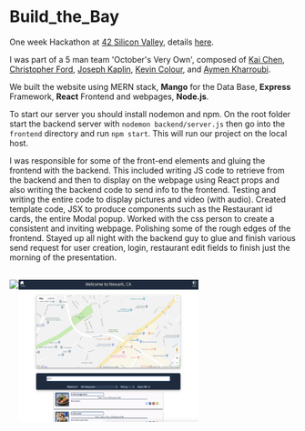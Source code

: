 # Build_the_Bay

One week Hackathon at [42 Silicon Valley](https://www.42.us.org/), details [here](https://www.42.us.org/42-hosts-first-build-the-bay-hackathon/).

I was part of a 5 man team 'October's Very Own', composed of [Kai Chen](https://github.com/yakuseishou),  [Christopher Ford](https://github.com/Chris7Ford), [Joseph Kaplin](https://github.com/jkaplin), [Kevin Colour](https://github.com/MrColour), and [Aymen Kharroubi](https://github.com/akharrou).

We built the website using MERN stack, **Mango** for the Data Base, **Express** Framework, **React** Frontend and webpages, **Node.js**.

To start our server you should install nodemon and npm. On the root folder start the backend server with `nodemon backend/server.js` then go into the `frontend` directory and run `npm start`. This will run our project on the local host.

I was responsible for some of the front-end elements and gluing the frontend with the backend. This included
writing JS code to retrieve from the backend and then to display on the webpage using React props and also writing the backend code
to send info to the frontend. Testing and writing the entire code to display pictures and video (with audio). Created template code,
JSX to produce components such as the Restaurant id cards, the entire Modal popup. Worked with the css person to create
a consistent and inviting webpage. Polishing some of the rough edges of the frontend. Stayed up all night with the backend guy
to glue and finish various send request for user creation, login, restaurant edit fields to finish just the morning of the presentation.

<br>
<img align="left" height="250" src="https://github.com/MrColour/Build_the_Bay/blob/master/resources/screen_shot_2019-04-12_at_10.59.15_am.png" />
<img align="left" height="250" src="https://github.com/MrColour/Build_the_Bay/blob/master/resources/screen_shot_2019-04-12_at_11.03.49_am.png" />
<br>
